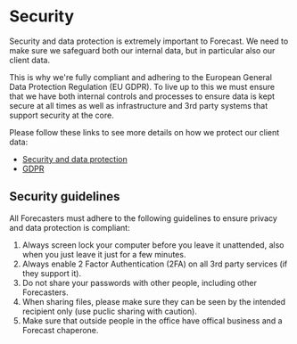 # Security

Security and data protection is extremely important to Forecast. We need to make sure we safeguard both our internal data, but in particular also our client data.

This is why we're fully compliant and adhering to the European General Data Protection Regulation (EU GDPR). To live up to this we must ensure that we have both internal controls and processes to ensure data is kept secure at all times as well as infrastructure and 3rd party systems that support security at the core.

Please follow these links to see more details on how we protect our client data:

* [Security and data protection](https://www.forecast.it/security)
* [GDPR](https://www.forecast.it/gdpr)

## Security guidelines

All Forecasters must adhere to the following guidelines to ensure privacy and data protection is compliant:

1. Always screen lock your computer before you leave it unattended, also when you just leave it just for a few minutes.
2. Always enable 2 Factor Authentication (2FA) on all 3rd party services (if they support it).
3. Do not share your passwords with other people, including other Forecasters.
4. When sharing files, please make sure they can be seen by the intended recipient only (use puclic sharing with caution).
5. Make sure that outside people in the office have offical business and a Forecast chaperone.